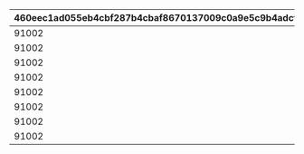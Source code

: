 |460eec1ad055eb4cbf287b4cbaf8670137009c0a9e5c9b4adcf5b8b8d9792b1e|6a3563b5ab52394c216160128e64bc86a7c11767dd5c35103b662fd503f7d91d|8ee2bfa85c5e6dde5df2922ec3c6c3e1ad21bc0e401579e9b1329d56d262adc3|7443a7cd1e5b40cedb02695b2b6a6f79c130107d1e4b1e5d9345ae43500189c1|c22a15fb663849c1c8f208370287711a281b13869efd8396f052ded81e67ee91|9774ea5c7cc13256bc20e7835151b51f26d90ddef63a6ea9e587881a8d11acae|bfb7886b5885db11320d69e8e9b566a074ead961d5546fd2ae387680aaaa3475|69703cbdc9a9bf37abac5b861f7f2d10ee2849fc5cb85ad24d075f67131864dd|f6882c99a5612a03fa2321dfef0673e49a47752613d09d83d358604d335bc548|fdc6c9ce7ac4833be9b2ae9988d718b63cb8b1ed750646684ebcfb739d2b98b0|4d0c492218cc8ad34c7d158d6a9cf4b908f46d07f00897c5046f3aa77c386910|528604ab341ab7c3e92f5184d29cea22008a058dbe0885fd54bd18267cd1b7bb|0fe8c11fe6c7e20c099d0dbcb7a77befc66ba0827d533dbe4bc584fc79fc6dc3|dad5d86e5f2a463aee95a9b30efd1dad03e61dfa0e022526c402e718cb4042b1|aa3080557e0a51c8c29cdc059129a8657c0ca56a5d8304126ceff4cf73a14b22|7c8b1f360e9837403308abd96f88f40bae933a05bee865d2d05b5b1c828127fc|
| --- | --- | --- | --- | --- | --- | --- | --- | --- | --- | --- | --- | --- | --- | --- | --- |
|91002|0|0|0|0|0|0|50|1001201|8|0|0|0|0|0|0|
|91002|0|0|0|0|0|0|50|1001202|8|0|0|0|0|0|0|
|91002|0|0|0|0|0|0|50|1001203|8|0|0|0|0|0|0|
|91002|0|0|0|0|0|0|100|1001204|8|0|0|0|0|0|0|
|91002|0|0|0|0|0|0|50|2001201|8|0|0|0|0|0|0|
|91002|0|0|0|0|0|0|50|2001202|8|0|0|0|0|0|0|
|91002|0|0|0|0|0|0|50|2001203|8|0|0|0|0|0|0|
|91002|0|0|0|0|0|0|100|2001204|8|0|0|0|0|0|0|